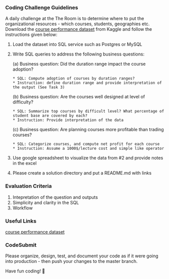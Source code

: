 ### Coding Challenge Guidelines

A daily challenge at the The Room is to determine where to put the
organizational resources - which courses, students, geographies
etc. Download the [course performance
dataset](https://www.kaggle.com/datasets/andrewmvd/udemy-courses) from
Kaggle and follow the instructions given below:

1. Load the dataset into SQL service such as Postgres or MySQL

2. Write SQL queries to address the following business questions:

   (a) Business question: Did the duration range impact the course adoption?

       * SQL: Compute adoption of courses by duration ranges?
       * Instruction: define duration range and provide interpretation of the output (See Task 3)

   (b) Business question: Are the courses well designed at level of difficulty?

       * SQL: Summarize top courses by difficult level? What percentage of student base are covered by each?
       * Instruction: Provide interpretation of the data

   (c) Business question: Are planning courses more profitable than trading courses?

       * SQL: Categorize courses, and compute net profit for each course
       * Instruction: Assume a 1000$/lecture cost and simple like operator

3. Use google spreadsheet to visualize the data from #2 and provide notes in the excel

4. Please create a solution directory and put a README.md with links

### Evaluation Criteria

1. Intepretation of the question and outputs
2. Simplicity and clarity in the SQL
3. Workflow

### Useful Links

[course performance
dataset](https://www.kaggle.com/datasets/andrewmvd/udemy-courses)

### CodeSubmit

Please organize, design, test, and document your code as if it were
going into production - then push your changes to the master branch.

Have fun coding! 🚀
